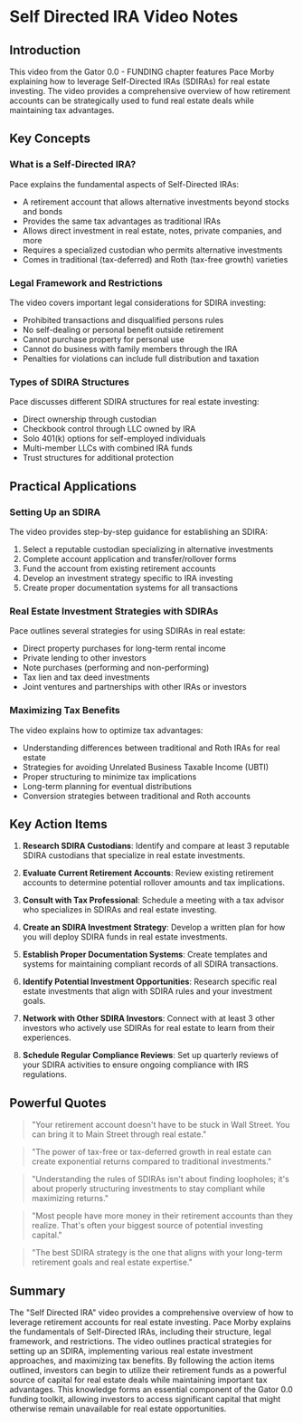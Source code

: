 # Self Directed IRA Video Notes

## Introduction

This video from the Gator 0.0 - FUNDING chapter features Pace Morby explaining how to leverage Self-Directed IRAs (SDIRAs) for real estate investing. The video provides a comprehensive overview of how retirement accounts can be strategically used to fund real estate deals while maintaining tax advantages.

## Key Concepts

### What is a Self-Directed IRA?

Pace explains the fundamental aspects of Self-Directed IRAs:
- A retirement account that allows alternative investments beyond stocks and bonds
- Provides the same tax advantages as traditional IRAs
- Allows direct investment in real estate, notes, private companies, and more
- Requires a specialized custodian who permits alternative investments
- Comes in traditional (tax-deferred) and Roth (tax-free growth) varieties

### Legal Framework and Restrictions

The video covers important legal considerations for SDIRA investing:
- Prohibited transactions and disqualified persons rules
- No self-dealing or personal benefit outside retirement
- Cannot purchase property for personal use
- Cannot do business with family members through the IRA
- Penalties for violations can include full distribution and taxation

### Types of SDIRA Structures

Pace discusses different SDIRA structures for real estate investing:
- Direct ownership through custodian
- Checkbook control through LLC owned by IRA
- Solo 401(k) options for self-employed individuals
- Multi-member LLCs with combined IRA funds
- Trust structures for additional protection

## Practical Applications

### Setting Up an SDIRA

The video provides step-by-step guidance for establishing an SDIRA:
1. Select a reputable custodian specializing in alternative investments
2. Complete account application and transfer/rollover forms
3. Fund the account from existing retirement accounts
4. Develop an investment strategy specific to IRA investing
5. Create proper documentation systems for all transactions

### Real Estate Investment Strategies with SDIRAs

Pace outlines several strategies for using SDIRAs in real estate:
- Direct property purchases for long-term rental income
- Private lending to other investors
- Note purchases (performing and non-performing)
- Tax lien and tax deed investments
- Joint ventures and partnerships with other IRAs or investors

### Maximizing Tax Benefits

The video explains how to optimize tax advantages:
- Understanding differences between traditional and Roth IRAs for real estate
- Strategies for avoiding Unrelated Business Taxable Income (UBTI)
- Proper structuring to minimize tax implications
- Long-term planning for eventual distributions
- Conversion strategies between traditional and Roth accounts

## Key Action Items

1. **Research SDIRA Custodians**: Identify and compare at least 3 reputable SDIRA custodians that specialize in real estate investments.

2. **Evaluate Current Retirement Accounts**: Review existing retirement accounts to determine potential rollover amounts and tax implications.

3. **Consult with Tax Professional**: Schedule a meeting with a tax advisor who specializes in SDIRAs and real estate investing.

4. **Create an SDIRA Investment Strategy**: Develop a written plan for how you will deploy SDIRA funds in real estate investments.

5. **Establish Proper Documentation Systems**: Create templates and systems for maintaining compliant records of all SDIRA transactions.

6. **Identify Potential Investment Opportunities**: Research specific real estate investments that align with SDIRA rules and your investment goals.

7. **Network with Other SDIRA Investors**: Connect with at least 3 other investors who actively use SDIRAs for real estate to learn from their experiences.

8. **Schedule Regular Compliance Reviews**: Set up quarterly reviews of your SDIRA activities to ensure ongoing compliance with IRS regulations.

## Powerful Quotes

> "Your retirement account doesn't have to be stuck in Wall Street. You can bring it to Main Street through real estate."

> "The power of tax-free or tax-deferred growth in real estate can create exponential returns compared to traditional investments."

> "Understanding the rules of SDIRAs isn't about finding loopholes; it's about properly structuring investments to stay compliant while maximizing returns."

> "Most people have more money in their retirement accounts than they realize. That's often your biggest source of potential investing capital."

> "The best SDIRA strategy is the one that aligns with your long-term retirement goals and real estate expertise."

## Summary

The "Self Directed IRA" video provides a comprehensive overview of how to leverage retirement accounts for real estate investing. Pace Morby explains the fundamentals of Self-Directed IRAs, including their structure, legal framework, and restrictions. The video outlines practical strategies for setting up an SDIRA, implementing various real estate investment approaches, and maximizing tax benefits. By following the action items outlined, investors can begin to utilize their retirement funds as a powerful source of capital for real estate deals while maintaining important tax advantages. This knowledge forms an essential component of the Gator 0.0 funding toolkit, allowing investors to access significant capital that might otherwise remain unavailable for real estate opportunities.
